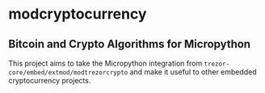 # modcryptocurrency
## Bitcoin and Crypto Algorithms for Micropython

This project aims to take the Micropython integration from
`trezor-core/embed/extmod/modtrezorcrypto`
and make it useful to other embedded cryptocurrency projects.
